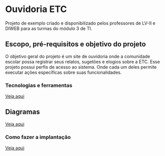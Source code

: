# Ouvidoria ETC

Projeto de exemplo criado e disponibilizado pelos professores de LV-II e DIWEB para as turmas do módulo 3 de TI.

## Escopo, pré-requisitos e objetivo do projeto

O objetivo geral do projeto é um site de ouvidoria onde a comunidade escolar possa registrar seus relatos, sugetões e elogios sobre a ETC.
Esse projeto possui perfis de acesso ao sistema. Onde cada um deles permite executar ações específicas sobre suas funcionalidades.

### Tecnologias e ferramentas
[Veja aqui](tecnologias-ferramentas.md)

## Diagramas
[Veja aqui](diagramas.md)

### Como fazer a implantação
[Veja aqui](implantacao.md)
